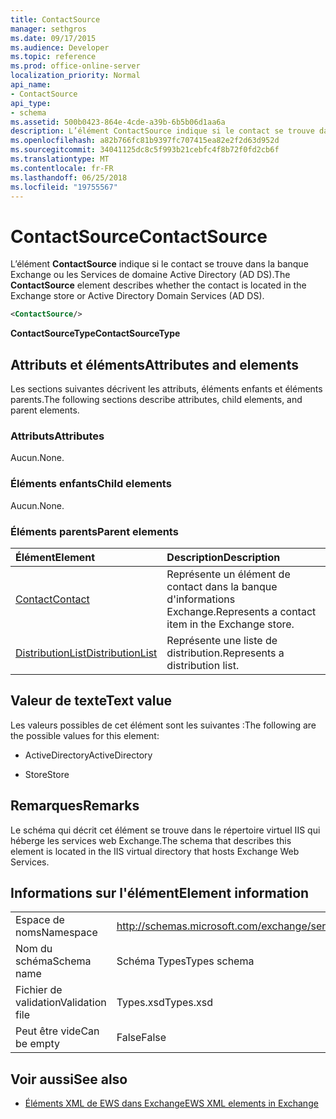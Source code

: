 ```yaml
---
title: ContactSource
manager: sethgros
ms.date: 09/17/2015
ms.audience: Developer
ms.topic: reference
ms.prod: office-online-server
localization_priority: Normal
api_name:
- ContactSource
api_type:
- schema
ms.assetid: 500b0423-864e-4cde-a39b-6b5b06d1aa6a
description: L’élément ContactSource indique si le contact se trouve dans la banque Exchange ou les Services de domaine Active Directory (AD DS).
ms.openlocfilehash: a82b766fc81b9397fc707415ea82e2f2d63d952d
ms.sourcegitcommit: 34041125dc8c5f993b21cebfc4f8b72f0fd2cb6f
ms.translationtype: MT
ms.contentlocale: fr-FR
ms.lasthandoff: 06/25/2018
ms.locfileid: "19755567"
---
```

# <a name="contactsource"></a><span data-ttu-id="6dfa6-103">ContactSource</span><span class="sxs-lookup"><span data-stu-id="6dfa6-103">ContactSource</span></span>

<span data-ttu-id="6dfa6-104">L’élément **ContactSource** indique si le contact se trouve dans la banque Exchange ou les Services de domaine Active Directory (AD DS).</span><span class="sxs-lookup"><span data-stu-id="6dfa6-104">The **ContactSource** element describes whether the contact is located in the Exchange store or Active Directory Domain Services (AD DS).</span></span> 
  
```xml
<ContactSource/>
```

 <span data-ttu-id="6dfa6-105">**ContactSourceType**</span><span class="sxs-lookup"><span data-stu-id="6dfa6-105">**ContactSourceType**</span></span>
## <a name="attributes-and-elements"></a><span data-ttu-id="6dfa6-106">Attributs et éléments</span><span class="sxs-lookup"><span data-stu-id="6dfa6-106">Attributes and elements</span></span>

<span data-ttu-id="6dfa6-107">Les sections suivantes décrivent les attributs, éléments enfants et éléments parents.</span><span class="sxs-lookup"><span data-stu-id="6dfa6-107">The following sections describe attributes, child elements, and parent elements.</span></span>
  
### <a name="attributes"></a><span data-ttu-id="6dfa6-108">Attributs</span><span class="sxs-lookup"><span data-stu-id="6dfa6-108">Attributes</span></span>

<span data-ttu-id="6dfa6-109">Aucun.</span><span class="sxs-lookup"><span data-stu-id="6dfa6-109">None.</span></span>
  
### <a name="child-elements"></a><span data-ttu-id="6dfa6-110">Éléments enfants</span><span class="sxs-lookup"><span data-stu-id="6dfa6-110">Child elements</span></span>

<span data-ttu-id="6dfa6-111">Aucun.</span><span class="sxs-lookup"><span data-stu-id="6dfa6-111">None.</span></span>
  
### <a name="parent-elements"></a><span data-ttu-id="6dfa6-112">Éléments parents</span><span class="sxs-lookup"><span data-stu-id="6dfa6-112">Parent elements</span></span>

|<span data-ttu-id="6dfa6-113">**Élément**</span><span class="sxs-lookup"><span data-stu-id="6dfa6-113">**Element**</span></span>|<span data-ttu-id="6dfa6-114">**Description**</span><span class="sxs-lookup"><span data-stu-id="6dfa6-114">**Description**</span></span>|
|:-----|:-----|
|[<span data-ttu-id="6dfa6-115">Contact</span><span class="sxs-lookup"><span data-stu-id="6dfa6-115">Contact</span></span>](contact.md) <br/> |<span data-ttu-id="6dfa6-116">Représente un élément de contact dans la banque d'informations Exchange.</span><span class="sxs-lookup"><span data-stu-id="6dfa6-116">Represents a contact item in the Exchange store.</span></span>  <br/> |
|[<span data-ttu-id="6dfa6-117">DistributionList</span><span class="sxs-lookup"><span data-stu-id="6dfa6-117">DistributionList</span></span>](distributionlist.md) <br/> |<span data-ttu-id="6dfa6-118">Représente une liste de distribution.</span><span class="sxs-lookup"><span data-stu-id="6dfa6-118">Represents a distribution list.</span></span>  <br/> |
   
## <a name="text-value"></a><span data-ttu-id="6dfa6-119">Valeur de texte</span><span class="sxs-lookup"><span data-stu-id="6dfa6-119">Text value</span></span>

<span data-ttu-id="6dfa6-120">Les valeurs possibles de cet élément sont les suivantes :</span><span class="sxs-lookup"><span data-stu-id="6dfa6-120">The following are the possible values for this element:</span></span>
  
- <span data-ttu-id="6dfa6-121">ActiveDirectory</span><span class="sxs-lookup"><span data-stu-id="6dfa6-121">ActiveDirectory</span></span>
    
- <span data-ttu-id="6dfa6-122">Store</span><span class="sxs-lookup"><span data-stu-id="6dfa6-122">Store</span></span>
    
## <a name="remarks"></a><span data-ttu-id="6dfa6-123">Remarques</span><span class="sxs-lookup"><span data-stu-id="6dfa6-123">Remarks</span></span>

<span data-ttu-id="6dfa6-124">Le schéma qui décrit cet élément se trouve dans le répertoire virtuel IIS qui héberge les services web Exchange.</span><span class="sxs-lookup"><span data-stu-id="6dfa6-124">The schema that describes this element is located in the IIS virtual directory that hosts Exchange Web Services.</span></span>
  
## <a name="element-information"></a><span data-ttu-id="6dfa6-125">Informations sur l'élément</span><span class="sxs-lookup"><span data-stu-id="6dfa6-125">Element information</span></span>

|||
|:-----|:-----|
|<span data-ttu-id="6dfa6-126">Espace de noms</span><span class="sxs-lookup"><span data-stu-id="6dfa6-126">Namespace</span></span>  <br/> |http://schemas.microsoft.com/exchange/services/2006/types  <br/> |
|<span data-ttu-id="6dfa6-127">Nom du schéma</span><span class="sxs-lookup"><span data-stu-id="6dfa6-127">Schema name</span></span>  <br/> |<span data-ttu-id="6dfa6-128">Schéma Types</span><span class="sxs-lookup"><span data-stu-id="6dfa6-128">Types schema</span></span>  <br/> |
|<span data-ttu-id="6dfa6-129">Fichier de validation</span><span class="sxs-lookup"><span data-stu-id="6dfa6-129">Validation file</span></span>  <br/> |<span data-ttu-id="6dfa6-130">Types.xsd</span><span class="sxs-lookup"><span data-stu-id="6dfa6-130">Types.xsd</span></span>  <br/> |
|<span data-ttu-id="6dfa6-131">Peut être vide</span><span class="sxs-lookup"><span data-stu-id="6dfa6-131">Can be empty</span></span>  <br/> |<span data-ttu-id="6dfa6-132">False</span><span class="sxs-lookup"><span data-stu-id="6dfa6-132">False</span></span>  <br/> |
   
## <a name="see-also"></a><span data-ttu-id="6dfa6-133">Voir aussi</span><span class="sxs-lookup"><span data-stu-id="6dfa6-133">See also</span></span>



- [<span data-ttu-id="6dfa6-134">Éléments XML de EWS dans Exchange</span><span class="sxs-lookup"><span data-stu-id="6dfa6-134">EWS XML elements in Exchange</span></span>](ews-xml-elements-in-exchange.md)

